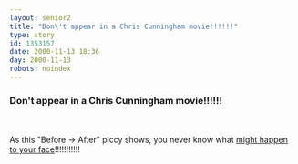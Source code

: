 ```yaml
---
layout: senior2
title: "Don\'t appear in a Chris Cunningham movie!!!!!!"
type: story
id: 1353157
date: 2000-11-13 18:36
day: 2000-11-13
robots: noindex
---
```


<h3>Don't appear in a Chris Cunningham movie!!!!!!</h3> <br/> <br/><div class="picture">As this "Before -&gt; After" piccy shows, you never know what <a href="http://www.director-file.com/cunningham/fifimoon.jpg">might happen to your face</a>!!!!!!!!!!!</div>
<div style="clear: both;"></div>

